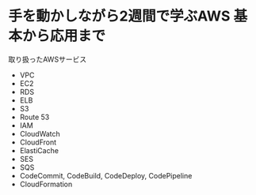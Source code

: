 手を動かしながら2週間で学ぶAWS 基本から応用まで
==

取り扱ったAWSサービス
  * VPC
  * EC2
  * RDS
  * ELB
  * S3
  * Route 53
  * IAM
  * CloudWatch
  * CloudFront
  * ElastiCache
  * SES
  * SQS
  * CodeCommit, CodeBuild, CodeDeploy, CodePipeline
  * CloudFormation

